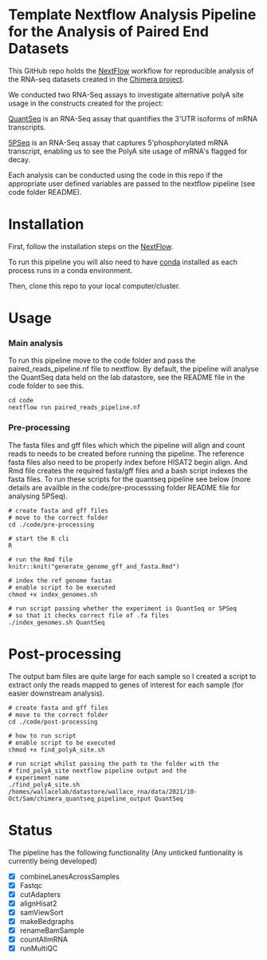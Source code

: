 # Template Nextflow Analysis Pipeline for the Analysis of Paired End Datasets
This GitHub repo holds the [NextFlow](https://www.nextflow.io/) workflow for reproducible analysis of the RNA-seq datasets created in the [Chimera project](https://github.com/DimmestP/chimera_project_manuscript).

We conducted two RNA-Seq assays to investigate alternative polyA site usage in the constructs created for the project:  

[QuantSeq](https://www.nature.com/articles/nmeth.f.376) is an RNA-Seq assay that quantifies the 3'UTR isoforms of mRNA transcripts. 

[5PSeq](https://www.nature.com/articles/nprot.2016.026) is an RNA-Seq assay that captures 5'phosphorylated mRNA transcript, enabling us to see the PolyA site usage of mRNA's flagged for decay. 

Each analysis can be conducted using the code in this repo if the appropriate user defined variables are passed to the nextflow pipeline (see code folder README).

# Installation
First, follow the installation steps on the [NextFlow](https://www.nextflow.io/).

To run this pipeline you will also need to have [conda](https://www.nextflow.io/docs/latest/index.html) installed as each process runs in a conda environment.

Then, clone this repo to your local computer/cluster. 

# Usage
### Main analysis
To run this pipeline move to the code folder and pass the paired_reads_pipeline.nf file to nextflow. By default, the pipeline will analyse the QuantSeq data held on the lab datastore, see the README file in the code folder to see this.

```
cd code
nextflow run paired_reads_pipeline.nf
```

### Pre-processing
The fasta files and gff files which which the pipeline will align and count reads to needs to be created before running the pipeline. The reference fasta files also need to be properly index before HISAT2 begin align. And Rmd file creates the required fasta/gff files and a bash script indexes the fasta files. To run these scripts for the quantseq pipeline see below (more details are availble in the code/pre-processsing folder README file for analysing 5PSeq).

```
# create fasta and gff files
# move to the correct folder
cd ./code/pre-processing

# start the R cli
R

# run the Rmd file
knitr::knit("generate_genome_gff_and_fasta.Rmd")

# index the ref genome fastas
# enable script to be executed
chmod +x index_genomes.sh

# run script passing whether the experiment is QuantSeq or 5PSeq 
# so that it checks correct file of .fa files 
./index_genomes.sh QuantSeq
```

# Post-processing
The output bam files are quite large for each sample so I created a script to extract only the reads mapped to genes of interest for each sample (for easier downstream analysis).
```
# create fasta and gff files
# move to the correct folder
cd ./code/post-processing

# how to run script
# enable script to be executed
chmod +x find_polyA_site.sh

# run script whilst passing the path to the folder with the
# find_polyA_site nextflow pipeline output and the 
# experiment name
./find_polyA_site.sh /homes/wallacelab/datastore/wallace_rna/data/2021/10-Oct/Sam/chimera_quantseq_pipeline_output QuantSeq
```

# Status
The pipeline has the following functionality (Any unticked funtionality is currently being developed)

- [x] combineLanesAcrossSamples
- [x] Fastqc
- [x] cutAdapters
- [x] alignHisat2
- [x] samViewSort
- [x] makeBedgraphs
- [x] renameBamSample
- [x] countAllmRNA
- [x] runMultiQC

